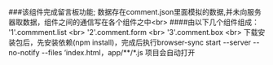 ###该组件完成留言板功能;
数据存在comment.json里面模拟的数据,并未向服务器取数据，组件之间的通信写在各个组件之中\<br>
####由以下几个组件组成：
    '1'.commment.list  \<br>
    '2'.comment.form  \<br>
    '3'.comment.box  \<br>
下载安装包后，先安装依赖(npm install)，完成后执行browser-sync start --server --no-notify --files ‘index.html，app/**/*.js 项目会自动打开
